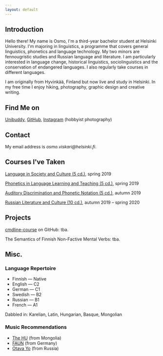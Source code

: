 ```yaml
---
layout: default
---
```


## Introduction

Hello there! My name is Osmo, I'm a third-year bachelor student at Helsinki University. I'm majoring in linguistics, a programme that covers general linguistics, phonetics and language technology. My two minors are fennougristic studies and Russian language and literature. I am particularly interested in language change, historical linguistics, sociolinguistics and the conservation of endangered languages. I also regularly take courses in different languages.

I am originally from Hyvinkää, Finland but now live and study in Helsinki. In my free time I enjoy hiking, photography, graphic design and creative writing.

## Find Me on

[Unibuddy](https://api.unibuddy.co/og/university-of-helsinki/buddies/students/5e74f054cd22c707fe511954?buddyPosition=share), [GitHub](https://github.com/anonymsynonym), [Instagram](https://www.instagram.com/osmomaista/) (hobbyist photography)

## Contact

My email address is _osmo.viskari@helsinki.fi_. 

## Courses I've Taken

[Language in Society and Culture (5 cd.)](https://studies.helsinki.fi/opintotarjonta/cu/hy-CU-118591802-2020-08-01), spring 2019

[Phonetics in Language Learning and Teaching (5 cd.)](https://studies.helsinki.fi/opintotarjonta/cu/hy-CU-118591958-2020-08-01), spring 2019

[Auditory Discrimination and Phonetic Notation (5 cd.)](https://studies.helsinki.fi/opintotarjonta/cu/hy-CU-134683880-2020-08-01), autumn 2019

[Russian Literature and Culture (10 cd.)](https://studies.helsinki.fi/opintotarjonta/cu/hy-CU-117920093-2020-08-01), autumn 2019 – spring 2020

## Projects

[cmdline-course](https://github.com/anonymsynonym/cmdline-course) on GitHub: tba.

The Semantics of Finnish Non-Factive Mental Verbs: tba.

## Misc.

### Language Repertoire

* Finnish — Native  
* English — C2  
* German — C1  
* Swedish — B2  
* Russian — B1  
* French — A1

Dabbled in: Karelian, Latin, Hungarian, Basque, Mongolian

### Music Recommendations

* [The HU](https://www.youtube.com/channel/UCs6vRDdkZ8bP8Xt6WHbvrwA) (from Mongolia)
* [FAUN](https://www.youtube.com/channel/UCxWwz-uZkTNwEM_duLUrWkQ) (from Germany)
* [Otava Yo](https://www.youtube.com/channel/UCyCJi-Ht-GPakArh4ZQnVUA) (from Russia)
